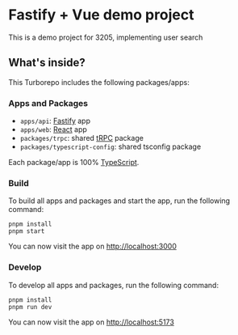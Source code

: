 # Fastify + Vue demo project

This is a demo project for 3205, implementing user search

## What's inside?

This Turborepo includes the following packages/apps:

### Apps and Packages

- `apps/api`: [Fastify](https://fastify.dev/) app
- `apps/web`: [React](https://react.dev/) app
- `packages/trpc`: shared [tRPC](https://react.dev/) package
- `packages/typescript-config`: shared tsconfig package

Each package/app is 100% [TypeScript](https://www.typescriptlang.org/).

### Build

To build all apps and packages and start the app, run the following command:

```
pnpm install
pnpm start
```

You can now visit the app on [http://localhost:3000](http://localhost:3000)

### Develop

To develop all apps and packages, run the following command:

```
pnpm install
pnpm run dev
```

You can now visit the app on [http://localhost:5173](http://localhost:5173)
